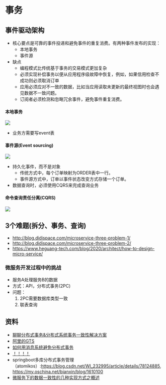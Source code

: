 # 事务

## 事件驱动架构
* 核心要点是可靠的事件投递和避免事件的重复消费。有两种事件发布的实现：
  * 本地事务
  * 事件源
* 缺点
  * 编程模式比传统基于事务的交易模式更加复杂
  * 必须实现补偿事务以便从应用程序级故障中恢复，例如，如果信用检查不成功则必须取消订单
  * 应用必须应对不一致的数据，比如当应用读取未更新的最终视图时也会遇见数据不一致问题。
  * 订阅者必须检测和忽略冗余事件，避免事件重复消费。
#### 本地事务
![](http://img.mp.itc.cn/upload/20170320/216e5dbc264d4b8a8e3a1019adf5208b_th.jpeg)
* 业务方需要写event表
#### 事件源(Event sourcing)
![](http://img.mp.itc.cn/upload/20170320/af48b6c7bac64cda98df6bd2c772eb09.png)
* 持久化事件，而不是对象
  * 传统方式中，每个订单映射为ORDER表中一行。
  * 事件源方式中，订单以事件状态改变方式存储一个订单。
* 数据查询时，必须使用CQRS来完成查询业务

#### 命令查询责任分离(CQRS)
![](http://img.mp.itc.cn/upload/20170320/79a102e691434963bf8f00c824e7c693_th.jpeg)

## 3个难题(拆分、事务、查询)
* http://blog.didispace.com/microservice-three-problem-1/
* http://blog.didispace.com/microservice-three-problem-2/
* https://www.heguang-tech.com/blog/2020/architect/how-to-design-micro-service/

### 微服务开发过程中的挑战
* 服务A处理服务B的数据
* 方式：API，分布式事务(2PC)
* 问题：
  1. 2PC需要数据库类型一致
  1. 联表查询

## 资料
* [聊聊分布式事务&分布式系统事务一致性解决方案](http://blog.csdn.net/gaowenhui2008/article/details/53910341)
* [阿里的GTS](http://tech.huanqiu.com/news/2017-04/10451235.html)
* [如何用消息系统避免分布式事务](http://www.cnblogs.com/LBSer/p/4715395.html)
* [！！！！](https://www.sohu.com/a/129437612_468741)
* springboot多库分布式事务管理（atomikos）:https://blog.csdn.net/WI_232995/article/details/78124885, https://my.oschina.net/bianxin/blog/1610100
* [微服务下的数据一致性的几种实现方式之概述](https://www.jianshu.com/p/b264a196b177)
